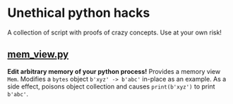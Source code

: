 Unethical python hacks
======================

A collection of script with proofs of crazy concepts.
Use at your own risk!

[mem_view.py](mem_view.py)
--------------------------

**Edit arbitrary memory of your python process!**
Provides a memory view `Mem`.
Modifies a `bytes` object `b'xyz' -> b'abc'` in-place as an example.
As a side effect, poisons object collection and causes `print(b'xyz')` to print `b'abc'`.

